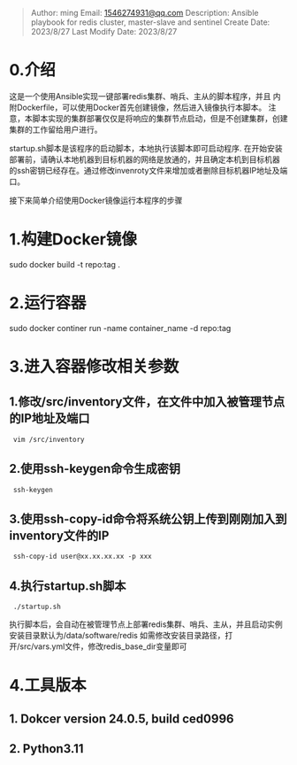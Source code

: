 >Author: ming
>Email: 1546274931@qq.com
>Description: Ansible playbook for redis cluster,
>		master-slave and sentinel
>Create Date: 2023/8/27
>Last Modify Date: 2023/8/27

# 0.介绍
  这是一个使用Ansible实现一键部署redis集群、哨兵、主从的脚本程序，并且
  内附Dockerfile，可以使用Docker首先创建镜像，然后进入镜像执行本脚本。
  注意，本脚本实现的集群部署仅仅是将响应的集群节点启动，但是不创建集群，创建
  集群的工作留给用户进行。

  startup.sh脚本是该程序的启动脚本，本地执行该脚本即可启动程序.
  在开始安装部署前，请确认本地机器到目标机器的网络是放通的，并且确定本机到目标机器
  的ssh密钥已经存在。通过修改invenroty文件来增加或者删除目标机器IP地址及端口。


  接下来简单介绍使用Docker镜像运行本程序的步骤

# 1.构建Docker镜像
sudo docker build -t repo:tag .

# 2.运行容器
sudo docker continer run -name container_name -d repo:tag

# 3.进入容器修改相关参数
## 1.修改/src/inventory文件，在文件中加入被管理节点的IP地址及端口
     vim /src/inventory

## 2.使用ssh-keygen命令生成密钥
     ssh-keygen

## 3.使用ssh-copy-id命令将系统公钥上传到刚刚加入到inventory文件的IP
     ssh-copy-id user@xx.xx.xx.xx -p xxx

## 4.执行startup.sh脚本
     ./startup.sh
   执行脚本后，会自动在被管理节点上部署redis集群、哨兵、主从，并且启动实例
   安装目录默认为/data/software/redis
   如需修改安装目录路径，打开/src/vars.yml文件，修改redis_base_dir变量即可

# 4.工具版本
## 1. Dokcer version 24.0.5, build ced0996
## 2. Python3.11
 
